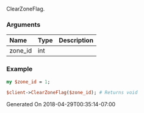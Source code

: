 ClearZoneFlag.
### Arguments
**Name**|**Type**|**Description**
:---|:---|:---
zone_id|int|

### Example

```perl
my $zone_id = 1;

$client->ClearZoneFlag($zone_id); # Returns void
```


Generated On 2018-04-29T00:35:14-07:00